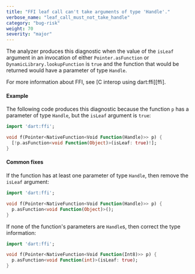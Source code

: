 ```yaml
---
title: "FFI leaf call can't take arguments of type 'Handle'."
verbose_name: "leaf_call_must_not_take_handle"
category: "bug-risk"
weight: 70
severity: "major"
---
```

The analyzer produces this diagnostic when the value of the `isLeaf`
argument in an invocation of either `Pointer.asFunction` or
`DynamicLibrary.lookupFunction` is `true` and the function that would be
returned would have a parameter of type `Handle`.

For more information about FFI, see [C interop using dart:ffi][ffi].

#### Example

The following code produces this diagnostic because the function `p` has a
parameter of type `Handle`, but the `isLeaf` argument is `true`:

```dart
import 'dart:ffi';

void f(Pointer<NativeFunction<Void Function(Handle)>> p) {
  [!p.asFunction<void Function(Object)>(isLeaf: true)!];
}
```

#### Common fixes

If the function has at least one parameter of type `Handle`, then remove
the `isLeaf` argument:

```dart
import 'dart:ffi';

void f(Pointer<NativeFunction<Void Function(Handle)>> p) {
  p.asFunction<void Function(Object)>();
}
```

If none of the function's parameters are `Handle`s, then correct the type
information:

```dart
import 'dart:ffi';

void f(Pointer<NativeFunction<Void Function(Int8)>> p) {
  p.asFunction<void Function(int)>(isLeaf: true);
}
```
